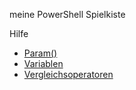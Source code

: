meine PowerShell Spielkiste

Hilfe

- [Param()](https://github.com/dr-woitschek/powershell/blob/main/Hilfe/ReadMe.md#function---param/)
- [Variablen](https://github.com/dr-woitschek/powershell/blob/main/Hilfe/ReadMe.md#variablen/)
- [Vergleichsoperatoren](https://github.com/dr-woitschek/powershell/blob/main/Hilfe/ReadMe.md#vergleichsoperatoren/)
